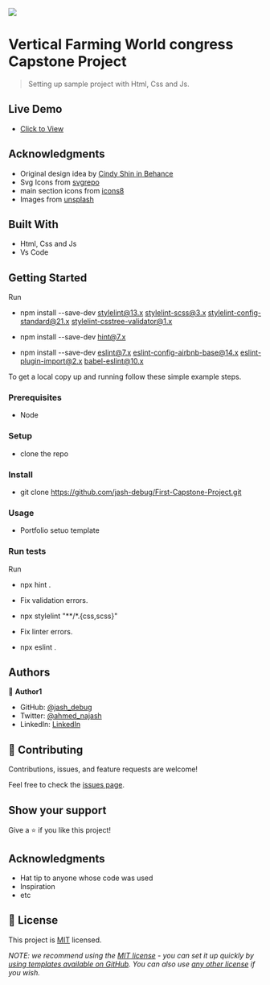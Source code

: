 ﻿
![](https://img.shields.io/badge/Microverse-blueviolet)

# Vertical Farming World congress Capstone Project 

> Setting up sample project with Html, Css and Js.

## Live Demo
- [Click to View](https://jash-debug.github.io/First-Capstone-Project/)

## Acknowledgments
- Original design idea by [Cindy Shin in Behance](https://www.behance.net/adagio07)
- Svg Icons from [svgrepo](https://www.svgrepo.com/)
- main section icons from [icons8](https://icons8.com/)
- Images from [unsplash](https://unsplash.com/)


## Built With

- Html, Css and Js
- Vs Code


## Getting Started

Run 
- npm install --save-dev stylelint@13.x stylelint-scss@3.x stylelint-config-standard@21.x stylelint-csstree-validator@1.x

- npm install --save-dev hint@7.x

- npm install --save-dev eslint@7.x eslint-config-airbnb-base@14.x eslint-plugin-import@2.x babel-eslint@10.x

To get a local copy up and running follow these simple example steps.

### Prerequisites
- Node

### Setup
- clone the repo 

### Install
- git clone https://github.com/jash-debug/First-Capstone-Project.git

### Usage
- Portfolio setuo template

### Run tests
Run 
- npx hint .
- Fix validation errors.

- npx stylelint "**/*.{css,scss}"
- Fix linter errors.

- npx eslint .

## Authors

👤 **Author1**

- GitHub: [@jash_debug](https://github.com/jash-debug)
- Twitter: [@ahmed_najash](https://twitter.com/ahmed_najash)
- LinkedIn: [LinkedIn](https://www.linkedin.com/in/ahmed-najash-286a671ab/)



## 🤝 Contributing

Contributions, issues, and feature requests are welcome!

Feel free to check the [issues page](../../issues/).

## Show your support

Give a ⭐️ if you like this project!

## Acknowledgments

- Hat tip to anyone whose code was used
- Inspiration
- etc

## 📝 License

This project is [MIT](./LICENSE) licensed.

_NOTE: we recommend using the [MIT license](https://choosealicense.com/licenses/mit/) - you can set it up quickly by [using templates available on GitHub](https://docs.github.com/en/communities/setting-up-your-project-for-healthy-contributions/adding-a-license-to-a-repository). You can also use [any other license](https://choosealicense.com/licenses/) if you wish._
